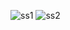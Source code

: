![ss1](https://user-images.githubusercontent.com/53143509/83871013-e59f5900-a74c-11ea-8dea-3aa0812fe79f.png)
![ss2](https://user-images.githubusercontent.com/53143509/83871028-e9cb7680-a74c-11ea-9ad5-2387c296b529.PNG)

